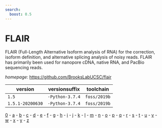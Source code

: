 ```yaml
---
search:
  boost: 0.5
---
```

# FLAIR

FLAIR (Full-Length Alternative Isoform analysis of RNA)  for the correction, isoform definition, and alternative splicing analysis of noisy reads.  FLAIR has primarily been used for nanopore cDNA, native RNA, and PacBio sequencing reads.

*homepage*: <https://github.com/BrooksLabUCSC/flair>

version | versionsuffix | toolchain
--------|---------------|----------
``1.5`` | ``-Python-3.7.4`` | ``foss/2019b``
``1.5.1-20200630`` | ``-Python-3.7.4`` | ``foss/2019b``

[0](../0/index.md) - [a](../a/index.md) - [b](../b/index.md) - [c](../c/index.md) - [d](../d/index.md) - [e](../e/index.md) - [f](../f/index.md) - [g](../g/index.md) - [h](../h/index.md) - [i](../i/index.md) - [j](../j/index.md) - [k](../k/index.md) - [l](../l/index.md) - [m](../m/index.md) - [n](../n/index.md) - [o](../o/index.md) - [p](../p/index.md) - [q](../q/index.md) - [r](../r/index.md) - [s](../s/index.md) - [t](../t/index.md) - [u](../u/index.md) - [v](../v/index.md) - [w](../w/index.md) - [x](../x/index.md) - [y](../y/index.md) - [z](../z/index.md)

